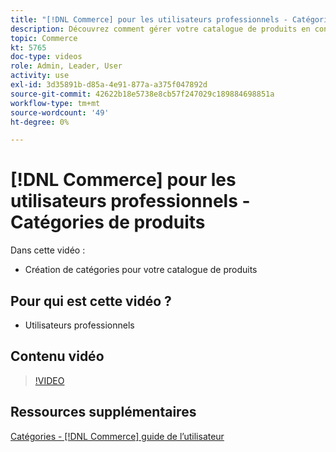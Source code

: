 ```yaml
---
title: "[!DNL Commerce] pour les utilisateurs professionnels - Catégories de produits"
description: Découvrez comment gérer votre catalogue de produits en configurant des catégories.
topic: Commerce
kt: 5765
doc-type: videos
role: Admin, Leader, User
activity: use
exl-id: 3d35891b-d85a-4e91-877a-a375f047892d
source-git-commit: 42622b18e5738e8cb57f247029c189884698851a
workflow-type: tm+mt
source-wordcount: '49'
ht-degree: 0%

---
```


# [!DNL Commerce] pour les utilisateurs professionnels - Catégories de produits

Dans cette vidéo :

- Création de catégories pour votre catalogue de produits

## Pour qui est cette vidéo ?

- Utilisateurs professionnels

## Contenu vidéo

>[!VIDEO](https://video.tv.adobe.com/v/35950?quality=12&learn=on)

## Ressources supplémentaires

[Catégories - [!DNL Commerce] guide de l’utilisateur](https://docs.magento.com/user-guide/catalog/categories.html)
